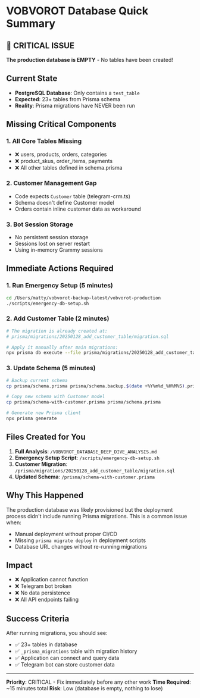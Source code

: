 # VOBVOROT Database Quick Summary

## 🚨 CRITICAL ISSUE
**The production database is EMPTY** - No tables have been created!

## Current State
- **PostgreSQL Database**: Only contains a `test_table`
- **Expected**: 23+ tables from Prisma schema
- **Reality**: Prisma migrations have NEVER been run

## Missing Critical Components

### 1. All Core Tables Missing
- ❌ users, products, orders, categories
- ❌ product_skus, order_items, payments
- ❌ All other tables defined in schema.prisma

### 2. Customer Management Gap
- Code expects `Customer` table (telegram-crm.ts)
- Schema doesn't define Customer model
- Orders contain inline customer data as workaround

### 3. Bot Session Storage
- No persistent session storage
- Sessions lost on server restart
- Using in-memory Grammy sessions

## Immediate Actions Required

### 1. Run Emergency Setup (5 minutes)
```bash
cd /Users/matty/vobvorot-backup-latest/vobvorot-production
./scripts/emergency-db-setup.sh
```

### 2. Add Customer Table (2 minutes)
```bash
# The migration is already created at:
# prisma/migrations/20250128_add_customer_table/migration.sql

# Apply it manually after main migrations:
npx prisma db execute --file prisma/migrations/20250128_add_customer_table/migration.sql
```

### 3. Update Schema (5 minutes)
```bash
# Backup current schema
cp prisma/schema.prisma prisma/schema.backup.$(date +%Y%m%d_%H%M%S).prisma

# Copy new schema with Customer model
cp prisma/schema-with-customer.prisma prisma/schema.prisma

# Generate new Prisma client
npx prisma generate
```

## Files Created for You

1. **Full Analysis**: `/VOBVOROT_DATABASE_DEEP_DIVE_ANALYSIS.md`
2. **Emergency Setup Script**: `/scripts/emergency-db-setup.sh`
3. **Customer Migration**: `/prisma/migrations/20250128_add_customer_table/migration.sql`
4. **Updated Schema**: `/prisma/schema-with-customer.prisma`

## Why This Happened
The production database was likely provisioned but the deployment process didn't include running Prisma migrations. This is a common issue when:
- Manual deployment without proper CI/CD
- Missing `prisma migrate deploy` in deployment scripts
- Database URL changes without re-running migrations

## Impact
- ❌ Application cannot function
- ❌ Telegram bot broken
- ❌ No data persistence
- ❌ All API endpoints failing

## Success Criteria
After running migrations, you should see:
- ✅ 23+ tables in database
- ✅ `_prisma_migrations` table with migration history
- ✅ Application can connect and query data
- ✅ Telegram bot can store customer data

---
**Priority**: CRITICAL - Fix immediately before any other work
**Time Required**: ~15 minutes total
**Risk**: Low (database is empty, nothing to lose)